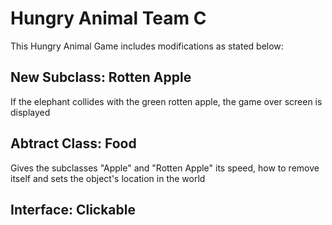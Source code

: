 # Hungry Animal Team C 
This Hungry Animal Game includes modifications as stated below:
## New Subclass: Rotten Apple
If the elephant collides with the green rotten apple, the game over screen is displayed
## Abtract Class: Food
Gives the subclasses "Apple" and "Rotten Apple" its speed, how to remove itself and sets the object's location in the world
## Interface: Clickable
